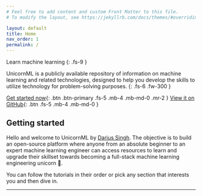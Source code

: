 ```yaml
---
# Feel free to add content and custom Front Matter to this file.
# To modify the layout, see https://jekyllrb.com/docs/themes/#overriding-theme-defaults

layout: default
title: Home
nav_order: 1
permalink: /
---
```


Learn machine learning
{: .fs-9 }

UnicornML is a publicly available repository of information on machine learning and related technologies, designed to help you develop the skills to utilize technology for problem-solving purposes.
{: .fs-6 .fw-300 }

[Get started now](#getting-started){: .btn .btn-primary .fs-5 .mb-4 .mb-md-0 .mr-2 }
[View it on GitHub][UnicornML Repo]{: .btn .fs-5 .mb-4 .mb-md-0 }

## Getting started

Hello and welcome to UnicornML by [Darius Singh][Darius Singh GitHub]. The objective is to build an open-source platform where anyone from an absolute beginner to an expert machine learning engineer can access resources to learn and upgrade their skillset towards becoming a full-stack machine learning engineering unicorn 🦄.

You can follow the tutorials in their order or pick any section that interests you and then dive in.

---

[UnicornML Repo]: https://github.com/dariussingh/unicorn-ml
[Darius Singh GitHub]: https://github.com/dariussingh

